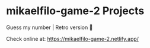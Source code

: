 # mikaelfilo-game-2 Projects

Guess my number | Retro version 🔢

Check online at: https://mikaelfilo-game-2.netlify.app/
